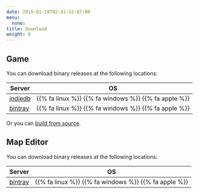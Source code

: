 ```yaml
---
date: 2015-01-18T02:41:52-07:00
menu:
  none:
title: Download
weight: 0
---
```

## Game
You can download binary releases at the following locations:

| Server                                         | OS                                                   |
|------------------------------------------------|------------------------------------------------------|
| [indiedb](http://www.indiedb.com/games/glportal/downloads) | {{% fa linux %}} {{% fa windows %}} {{% fa apple %}} |
| [bintray](https://bintray.com/glportal/glportal_releases) | {{% fa linux %}} {{% fa windows %}} {{% fa apple %}} |

Or you can [build from source](https://github.com/GlPortal/glPortal/blob/master/COMPILE.org).

## Map Editor
You can download binary releases at the following locations:

| Server                                         | OS                                                   |
|------------------------------------------------|------------------------------------------------------|
| [bintray](https://bintray.com/glportal/glportal_releases) | {{% fa linux %}} {{% fa windows %}} {{% fa apple %}} |
